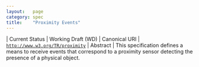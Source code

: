 ```yaml
---
layout:   page
category: spec
title:    "Proximity Events"
---
```


| Current Status | Working Draft (WD)
| Canonical URI | [`http://www.w3.org/TR/proximity`](http://www.w3.org/TR/proximity)
| Abstract | This specification defines a means to receive events that correspond to a proximity sensor detecting the presence of a physical object. 